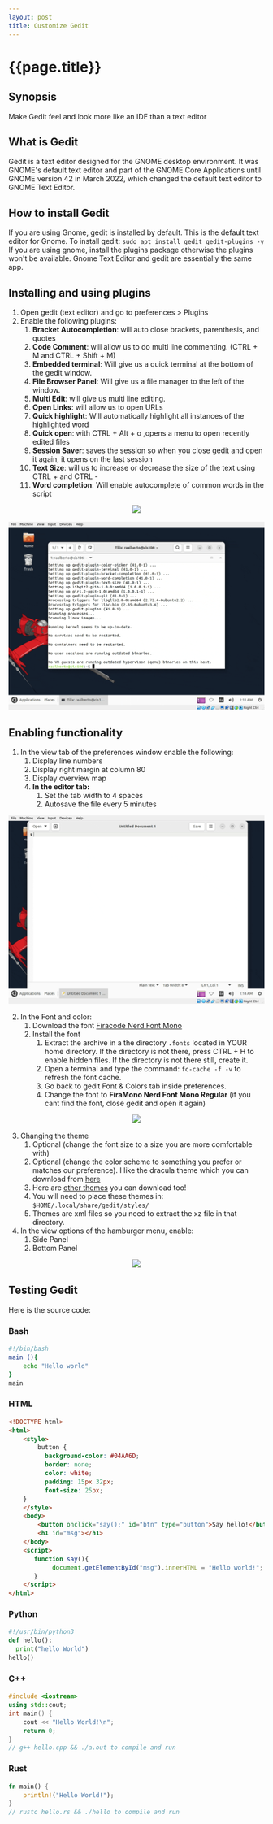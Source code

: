 ```yaml
---
layout: post
title: Customize Gedit
---
```

# {{page.title}}

## Synopsis
Make Gedit feel and look more like an IDE than a text editor

## What is Gedit
Gedit is a text editor designed for the GNOME desktop environment. It was GNOME's default text editor and part of the GNOME Core Applications until GNOME version 42 in March 2022, which changed the default text editor to GNOME Text Editor.

## How to install Gedit
If you are using Gnome, gedit is installed by default. This is the default text editor for Gnome. To install gedit: `sudo apt install gedit gedit-plugins -y` If you are using gnome, install the plugins package otherwise the plugins won't be available. Gnome Text Editor and gedit are essentially the same app.


## Installing and using plugins
1. Open gedit (text editor) and go to preferences > Plugins
2. Enable the following plugins:
   1. **Bracket Autocompletion**: will auto close brackets, parenthesis, and quotes
   2. **Code Comment**: will allow us to do multi line commenting. (CTRL + M and CTRL + Shift + M)
   3. **Embedded terminal**: Will give us a quick terminal at the bottom of the gedit window.
   4. **File Browser Panel**: Will give us a file manager to the left of the window.
   5. **Multi Edit**: will give us multi line editing.
   6. **Open Links**: will allow us to open URLs
   7. **Quick highlight**: Will automatically highlight all instances of the highlighted word
   8. **Quick open**: with CTRL + Alt + o ,opens a menu to open recently edited files
   9. **Session Saver**: saves the session so when you close gedit and open it again, it opens on the last session
   10. **Text Size**: will us to increase or decrease the size of the text using CTRL + and CTRL -
   11. **Word completion**: Will enable autocomplete of common words in the script


<p align="center">
  <img src="/assets/install_plugins.gif"/>
</p>

<p align="center">
  <img src="/assets/plugin_install.gif"/>
</p>



## Enabling functionality
1. In the view tab of the preferences window enable the following:
   1. Display line numbers
   2. Display right margin at column 80
   3. Display overview map
   4. **In the editor tab:**
      1. Set the tab width to 4 spaces
      2. Autosave the file every 5 minutes

<p align="center">
  <img src="/assets/funtionality.gif"/>
</p>

2. In the Font and color:
   1. Download the font [Firacode Nerd Font Mono](https://github.com/ryanoasis/nerd-fonts/releases/download/v3.1.1/FiraMono.zip)
   2. Install the font
      1. Extract the archive in a the directory `.fonts` located in YOUR home directory. If the directory is not there, press CTRL + H to enable hidden files. If the directory is not there still, create it. 
      2. Open a terminal and type the command: `fc-cache -f -v` to refresh the font cache.
      3. Go back to gedit Font & Colors tab inside preferences. 
      4. Change the font to **FiraMono Nerd Font Mono Regular** (if you cant find the font, close gedit and open it again)
   
<p align="center">
  <img src="/assets/change_font.gif"/>
</p>


3. Changing the theme
      1. Optional (change the font size to a size you are more comfortable with)
      2. Optional (change the color scheme to something you prefer or matches our preference). I like the dracula theme which you can download from [here](https://draculatheme.com/gedit)
      3. Here are [other themes](/assets/geditThemes/themes.tar.xz) you can download too!
      4. You will need to place these themes in: `$HOME/.local/share/gedit/styles/`
      5. Themes are xml files so you need to extract the xz file in that directory.
4. In the view options of the hamburger menu, enable:
   1. Side Panel
   2. Bottom Panel

<p align="center">
  <img src="/assets/themes.gif"/>
</p>


## Testing Gedit
Here is the source code:

### Bash

```bash
#!/bin/bash
main (){
    echo "Hello world"
}
main
```

### HTML
```html
<!DOCTYPE html>
<html>
    <style>
        button {
          background-color: #04AA6D;
          border: none;
          color: white;
          padding: 15px 32px;
          font-size: 25px;
    }
    </style>
    <body>
        <button onclick="say();" id="btn" type="button">Say hello!</button>
        <h1 id="msg"></h1>
    </body>
    <script>
       function say(){
            document.getElementById("msg").innerHTML = "Hello world!";
       }
    </script>
</html>
```


### Python

```python
#!/usr/bin/python3 
def hello():
  print("hello World")
hello()
```


### C++

```c++
#include <iostream>
using std::cout;
int main() {
    cout << "Hello World!\n";
    return 0;
}
// g++ hello.cpp && ./a.out to compile and run
```

### Rust

```rust
fn main() {
    println!("Hello World!");
}
// rustc hello.rs && ./hello to compile and run
```